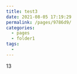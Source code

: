 ```yaml
---
title: test3
date: 2021-08-05 17:19:29
permalink: /pages/9786d9/
categories:
  - pages
  - folder1
tags:
  - 
---
```

13